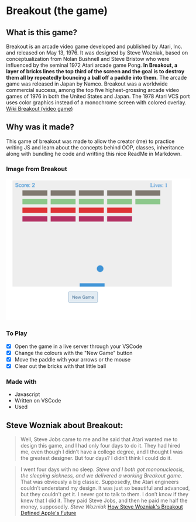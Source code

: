 # Breakout (the game)

## What is this game?

Breakout is an arcade video game developed and published by Atari, Inc. and released on May 13, 1976. It was designed by Steve Wozniak, based on conceptualization from Nolan Bushnell and Steve Bristow who were influenced by the seminal 1972 Atari arcade game Pong. **In Breakout, a layer of bricks lines the top third of the screen and the goal is to destroy them all by repeatedly bouncing a ball off a paddle into them.** The arcade game was released in Japan by Namco. Breakout was a worldwide commercial success, among the top five highest-grossing arcade video games of 1976 in both the United States and Japan. The 1978 Atari VCS port uses color graphics instead of a monochrome screen with colored overlay. [Wiki Breakout (video game)](https://en.wikipedia.org/wiki/Breakout_(video_game)#:~:text=Breakout%20is%20an%20arcade%20video,1972%20Atari%20arcade%20game%20Pong.&text=The%20arcade%20game%20was%20released%20in%20Japan%20by%20Namco.)

## Why was it made?

This game of breakout was made to allow the creator (me) to practice writing JS and learn about the concepts behind OOP, classes, inheritance along with bundling he code and writting this nice ReadMe in Markdown. 

### Image from Breakout

<img src="./breakout.png" alt="Image of Breakout Game"/>

### To Play

- [x] Open the game in a live server through your VSCode
- [x] Change the colours with the "New Game" button
- [x] Move the paddle with your arrows or the mouse
- [x] Clear out the bricks with that little ball

### Made with 

- Javascript
- Written on VSCode
- Used 

## Steve Wozniak about Breakout:

>Well, Steve Jobs came to me and he said that Atari wanted me to design this game, and I had only four days to do it. They had hired me, even though I didn’t have a college degree, and I thought I was the greatest designer. But four days? I didn’t think I could do it. 

>I went four days with no sleep. *Steve and I both got mononucleosis, the sleeping sickness, and we delivered a working Breakout game*. That was obviously a big classic. Supposedly, the Atari engineers couldn’t understand my design. It was just so beautiful and advanced, but they couldn’t get it. I never got to talk to them. I don’t know if they knew that I did it. They paid Steve Jobs, and then he paid me half the money, supposedly. *Steve Wozniak*
[How Steve Wozniak's Breakout Defined Apple's Future](https://www.gameinformer.com/b/features/archive/2015/10/09/how-steve-wozniak-s-breakout-defined-apple-s-future.aspx)



